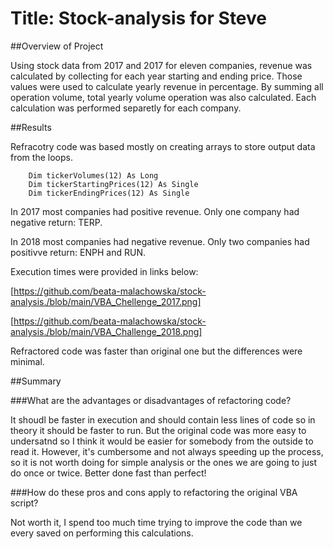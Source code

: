 # Title: Stock-analysis for Steve

##Overview of Project

Using stock data from 2017 and 2017 for eleven companies, revenue was calculated by collecting for each year starting and ending price. Those values were used to calculate yearly revenue in percentage. By summing all operation volume, total yearly volume operation was also calculated. Each calculation was performed separetly for each company. 

##Results

Refracotry code was based mostly on creating arrays to store output data from the loops.

        Dim tickerVolumes(12) As Long
        Dim tickerStartingPrices(12) As Single
        Dim tickerEndingPrices(12) As Single
    

In 2017 most companies had positive revenue. Only one company had negative return: TERP. 

In 2018 most companies had negative revenue. Only two companies had positivve return: ENPH and RUN. 


Execution times were provided in links below:

[https://github.com/beata-malachowska/stock-analysis./blob/main/VBA_Chellenge_2017.png]

[https://github.com/beata-malachowska/stock-analysis./blob/main/VBA_Challenge_2018.png]

Refractored code was faster than original one but the differences were minimal.  

##Summary

###What are the advantages or disadvantages of refactoring code?

It shoudl be faster in execution and should contain less lines of code so in theory it should be faster to run. But the original code was more easy to undersatnd so I think it would be easier for somebody from the outside to read it. However, it's cumbersome and not always speeding up the process, so it is not worth doing for simple analysis or the ones we are going to just do once or twice. Better done fast than perfect! 

###How do these pros and cons apply to refactoring the original VBA script?

Not worth it, I spend too much time trying to improve the code than we every saved on performing this calculations. 
